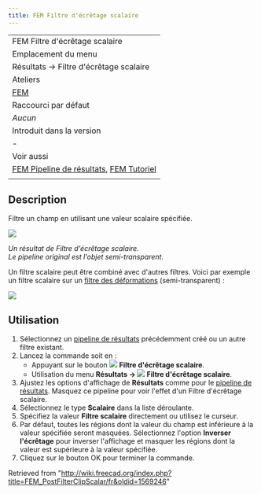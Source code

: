 ```yaml
---
title: FEM Filtre d'écrêtage scalaire
---
```

|  |
| --- |
| FEM Filtre d'écrêtage scalaire |
| Emplacement du menu |
| Résultats → Filtre d'écrêtage scalaire |
| Ateliers |
| [FEM](/FEM_Workbench/fr "FEM Workbench/fr") |
| Raccourci par défaut |
| *Aucun* |
| Introduit dans la version |
| - |
| Voir aussi |
| [FEM Pipeline de résultats](/FEM_PostPipelineFromResult/fr "FEM PostPipelineFromResult/fr"), [FEM Tutoriel](/FEM_tutorial/fr "FEM tutorial/fr") |
|  |

## Description

Filtre un champ en utilisant une valeur scalaire spécifiée.

![](/images/FEM_Scalar-Clip-Filter-Example.png)

*Un résultat de Filtre d'écrêtage scalaire.  
Le pipeline original est l'objet semi-transparent.*

Un filtre scalaire peut être combiné avec d'autres filtres. Voici par exemple un filtre scalaire sur un [filtre des déformations](/FEM_PostFilterWarp/fr "FEM PostFilterWarp/fr") (semi-transparent) :

![](/images/FEM_Scalar-Clip-Filter-On-Warp-Example.png)

## Utilisation

1. Sélectionnez un [pipeline de résultats](/FEM_PostPipelineFromResult/fr "FEM PostPipelineFromResult/fr") précédemment créé ou un autre filtre existant.
2. Lancez la commande soit en :
   * Appuyant sur le bouton ![](/images/FEM_PostFilterClipScalar.svg) **Filtre d'écrêtage scalaire**.
   * Utilisation du menu **Résultats → ![](/images/FEM_PostFilterClipScalar.svg) Filtre d'écrêtage scalaire**.
3. Ajustez les options d'affichage de **Résultats** comme pour le [pipeline de résultats](/FEM_PostPipelineFromResult/fr "FEM PostPipelineFromResult/fr"). Masquez ce pipeline pour voir l'effet d'un Filtre d'écrêtage scalaire.
4. Sélectionnez le type **Scalaire** dans la liste déroulante.
5. Spécifiez la valeur **Filtre scalaire** directement ou utilisez le curseur.
6. Par défaut, toutes les régions dont la valeur du champ est inférieure à la valeur spécifiée seront masquées. Sélectionnez l'option **Inverser l'écrêtage** pour inverser l'affichage et masquer les régions dont la valeur est supérieure à la valeur spécifiée.
7. Cliquez sur le bouton OK pour terminer la commande.

Retrieved from "<http://wiki.freecad.org/index.php?title=FEM_PostFilterClipScalar/fr&oldid=1569246>"